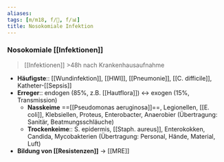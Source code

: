 ```yaml
---
aliases: 
tags: [m/m18, f/🦠, f/📊]
title: Nosokomiale Infektion
---
```

### Nosokomiale [[Infektionen]]
> [[Infektionen]] >48h nach Krankenhausaufnahme
- **Häufigste**:: [[Wundinfektion]], [[HWI]], [[Pneumonie]], [[C. difficile]], Katheter-[[Sepsis]]
- **Erreger**:: endogen (85%, z.B. [[Hautflora]]) ↔ exogen (15%, Transmission)
	- **Nasskeime** ==[[Pseudomonas aeruginosa]]==, Legionellen, [[E. coli]], Klebsiellen, Proteus, Enterobacter, Anaerobier (Übertragung: Sanitär, Beatmungsschläuche)
	- **Trockenkeime**:: S. epidermis, [[Staph. aureus]], Enterokokken, Candida, Mycobakterien (Übertragung: Personal, Hände, Material, Luft)
- **Bildung von [[Resistenzen]]** → [[MRE]]
